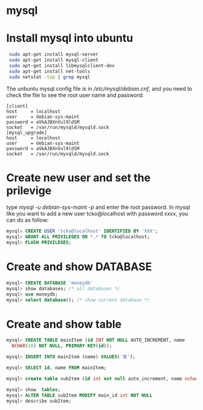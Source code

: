 # mysql

# Install mysql into ubuntu

```bash
 sudo apt-get install mysql-server
 sudo apt-get install mysql-client
 sudo apt-get install libmysqlclient-dev
 sudo apt-get install net-tools
 sudo netstat -tap | grep mysql

```

The unbuntu mysql config file is in _/etc/mysql/debian.cnf_, and you need to check the file to see the root user name and password:

```
[client]
host     = localhost
user     = debian-sys-maint
password = aVkAJBXnVul9ldSM
socket   = /var/run/mysqld/mysqld.sock
[mysql_upgrade]
host     = localhost
user     = debian-sys-maint
password = aVkAJBXnVul9ldSM
socket   = /var/run/mysqld/mysqld.sock

```

# Create new user and set the prilevige

type _mysql -u debian-sys-maint -p_ and enter the root password. In mysql like you want to add a new user tcko@localhost with password xxxx, you can do as follow:

```sql
mysql> CREATE USER 'tcko@localhost' IDENTIFIED BY 'XXX';
mysql> GRANT ALL PRIVILEGES ON *.* TO tcko@localhost;
mysql> FLUSH PRIVILEGES;

```

# Create and show DATABASE

```sql
mysql> CREATE DATABASE 'moneydb'
mysql> show databases; /* all databases */
mysql> use moneydb; 
mysql> select database(); /* show current database */

```

# Create and show table
```sql
mysql> CREATE TABLE mainItem (id INT NOT NULL AUTO_INCREMENT, name 
  NCHAR(10) NOT NULL, PRIMARY KEY(id));

mysql> INSERT INTO mainItem (name) VALUES('食'); 

mysql> SELECT id, name FROM mainItem;

mysql> create table subItem (id int not null auto_increment, name nchar(10), main_id int references mainItem(id), primary key(id));

mysql> show  tables;
mysql> ALTER TABLE subItem MODIFY main_id int NOT NULL
mysql> describe subItem;

```